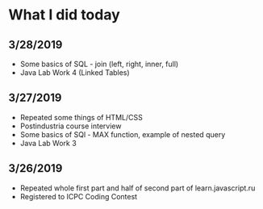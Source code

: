 # What I did today

## 3/28/2019

- Some basics of SQL - join (left, right, inner, full)
- Java Lab Work 4 (Linked Tables)

## 3/27/2019

- Repeated some things of HTML/CSS
- Postindustria course interview
- Some basics of SQl - MAX function, example of nested query
- Java Lab Work 3

## 3/26/2019

- Repeated whole first part and half of second part of learn.javascript.ru
- Registered to ICPC Coding Contest